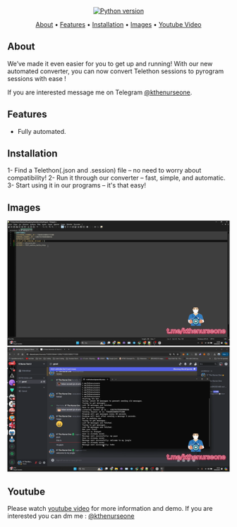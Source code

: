 <p align="center">
    <a href="https://www.python.org/downloads/release/python-380/"><img src="https://img.shields.io/badge/python-3.12-blue.svg?style=plastic" alt="Python version"></a>
</p>

<p align="center">
  <a href="#about">About</a>
  •
  <a href="#features">Features</a>
  •
  <a href="#installation">Installation</a>
  •
  <a href="#images">Images</a>
  •
  <a href="#youtube">Youtube Video</a>
</p>

## About
We’ve made it even easier for you to get up and running! With our new automated converter, you can now convert Telethon sessions to pyrogram sessions with ease !

If you are interested message me on Telegram [@kthenurseone](https://t.me/kthenurseone). 

## Features
- Fully automated.




## Installation
1- Find a Telethon(.json and .session) file – no need to worry about compatibility!
2- Run it through our converter – fast, simple, and automatic.
3- Start using it in our programs – it's that easy!


## Images
![tg](https://raw.githubusercontent.com/kthenurseone/discord_channel_copier/main/1.png)
![tg](https://raw.githubusercontent.com/kthenurseone/discord_channel_copier/main/2.png)



## Youtube
Please watch [youtube video](https://youtu.be/EjiXLrT6e4s) for more information and demo. If you are interested you can dm me : [@kthenurseone](https://t.me/kthenurseone)
